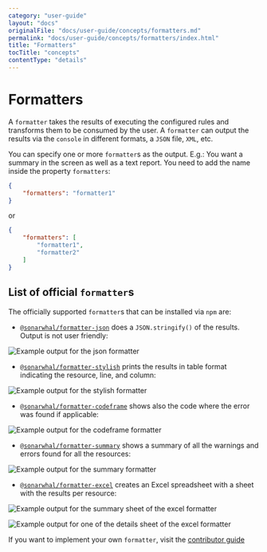 ```yaml
---
category: "user-guide"
layout: "docs"
originalFile: "docs/user-guide/concepts/formatters.md"
permalink: "docs/user-guide/concepts/formatters/index.html"
title: "Formatters"
tocTitle: "concepts"
contentType: "details"
---
```

# Formatters

A `formatter` takes the results of executing the configured rules and
transforms them to be consumed by the user. A `formatter` can output
the results via the `console` in different formats, a `JSON` file,
`XML`, etc.

You can specify one or more `formatter`s as the output. E.g.: You want
a summary in the screen as well as a text report. You need to add the
name inside the property `formatters`:

```json
{
    "formatters": "formatter1"
}
```

or

```json
{
    "formatters": [
        "formatter1",
        "formatter2"
    ]
}
```

## List of official `formatter`s

The officially supported `formatter`s that can be installed via `npm` are:

* [`@sonarwhal/formatter-json`][formatter-json] does a `JSON.stringify()` of
  the results. Output is not user friendly:

![Example output for the json formatter](/static/images/json-output-6f15a72cc8.png)

* [`@sonarwhal/formatter-stylish`][formatter-stylish] prints the results in
  table format indicating the resource, line, and column:

![Example output for the stylish formatter](/static/images/stylish-output-c0333ea990.png)

* [`@sonarwhal/formatter-codeframe`][formatter-codeframe] shows also the code
  where the error was found if applicable:

![Example output for the codeframe formatter](/static/images/codeframe-315a10f36b.png)

* [`@sonarwhal/formatter-summary`][formatter-summary] shows a summary
  of all the warnings and errors found for all the resources:

![Example output for the summary formatter](/static/images/summary-output-3e8d086067.png)

* [`@sonarwhal/formatter-excel`][formatter-excel] creates an Excel spreadsheet
  with a sheet with the results per resource:

![Example output for the summary sheet of the excel formatter](/static/images/excel-summary-6f023bede4.png)

![Example output for one of the details sheet of the excel formatter](/static/images/excel-details-396322510d.png)


If you want to implement your own `formatter`, visit the [contributor
guide][contributor guide]

<!-- Link labels: -->

[contributor guide]: ../../../contributor-guide/formatters/
[formatter-json]: https://npmjs.com/packages/@sonarwhal/formatter-json
[formatter-stylish]: https://npmjs.com/packages/@sonarwhal/formatter-stylish
[formatter-codeframe]: https://npmjs.com/packages/@sonarwhal/formatter-codeframe
[formatter-summary]: https://npmjs.com/packages/@sonarwhal/formatter-summary
[formatter-excel]: https://npmjs.com/packages/@sonarwhal/formatter-excel
